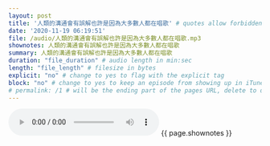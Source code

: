 ```yaml
---
layout: post
title: '人類的溝通會有誤解也許是因為大多數人都在唱歌' # quotes allow forbidden characters like the colon
date: '2020-11-19 06:19:51'
file: /audio/人類的溝通會有誤解也許是因為大多數人都在唱歌.mp3
shownotes: 人類的溝通會有誤解也許是因為大多數人都在唱歌
summary: 人類的溝通會有誤解也許是因為大多數人都在唱歌
duration: "file_duration" # audio length in min:sec
length: "file_length" # filesize in bytes
explicit: "no" # change to yes to flag with the explicit tag
block: "no" # change to yes to keep an episode from showing up in iTunes
# permalink: /1 # will be the ending part of the pages URL, delete to default to the title
---
```


<audio controls>
<source src="{{site.url}}{{site.baseurl}}{{ page.file }}" type="audio/x-mp3">
Your browser does not support the audio element.
</audio>
{{ page.shownotes }}
